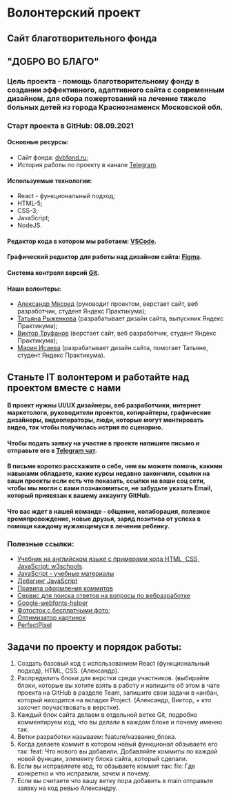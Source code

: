 # Волонтерский проект 
## Сайт благотворительного фонда 
## "ДОБРО ВО БЛАГО"

### Цель проекта - помощь благотворительному фонду в создании эффективного, адаптивного сайта с современным дизайном, для сбора пожертований на лечение тяжело больных детей из города Краснознаменск Московской обл.

### Старт проекта в GitHub: 08.09.2021

#### Основные ресурсы:
* Сайт фонда: [dvbfond.ru](https://dvbfond.ru/);
* История работы по проекту в канале [Telegram](https://t.me/it_volunteer).

#### Используемые технологии: 
* React - функциональный подход;
* HTML-5;
* CSS-3;
* JavaScript;
* NodeJS.

#### Редактор кода в котором мы работаем: [VSCode](https://code.visualstudio.com/download).

#### Графический редактор для работы над дизайном сайта: [Figma](https://www.figma.com/file/I1j4vHUpw6f4ZGzvXWXkzA/NKO?node-id=0%3A1).

#### Система контроля версий [Git](https://git-scm.com/downloads).

#### Наши волонтеры:
* [Александр Мясоед](https://t.me/alex_it_volunteer) (руководит проектом, верстает сайт, веб разработчик, студент Яндекс Практикума);
* [Татьяна Рыженкова](https://t.me/TanyaRyzhenkova) (разрабатывает дизайн сайта, выпускник Яндекс Практикума); 
* [Виктор Труфанов](https://t.me/trufan_off) (верстает сайт, веб разработчик, студент Яндекс Практикума); 
* [Мария Исаева](https://t.me/isaevaMB) (разрабатывает дизайн сайта, помогает Татьяне, студент Яндекс Практикума).

## Станьте IT волонтером и работайте над проектом вместе с нами

#### В проект нужны UI/UX дизайнеры, веб разработчики, интернет маркетологи, руководители проектов, копирайтеры, графические дизайнеры, видеоператоры, люди, которые могут монтировать видео, так чтобы получилась истрия по сценарию.

#### Чтобы подать заявку на участие в проекте напишите письмо и отправьте его в [Telegram чат](https://t.me/alex_it_volunteer).

#### В письме коротко расскажите о себе, чем вы можете помочь, какими навыками обладаете, какие курсы недавно закончили, ссылки на ваши проекты если есть что показать, ссылки на ваши соц сети, чтобы мы могли с вами познакомиться, не забудьте указать Email, который приявязан к вашему аккаунту GitHub.

#### Что вас ждет в нашей команде - общение, колаборация, полезное времяпровождение, новые друзья, заряд позитива от успеха в помощи каждому нужающемуся в лечении ребенку.

### Полезные ссылки:
* [Учебник на английском языке с примерами кода HTML, CSS, JavaScript: w3schools](https://www.w3schools.com/).
* [JavaScript - учебные материалы](https://developer.mozilla.org/ru/docs/Web/JavaScript)
* [Дебагинг JavaScript](https://developer.mozilla.org/ru/docs/Web/JavaScript/Reference/Global_Objects/Error)
* [Правила оформления коммитов](https://praktikum.yandex.ru/learn/web/courses/35d951a1-b62c-4a96-96ac-a8118657fad0/sprints/3753/topics/69f49b9d-7d5c-41f4-8938-e81fee61e549/lessons/4fcc091e-e8f2-4a6e-8cad-de34038b438b/)
* [Сервис для поиска ответов на вопросы по вебразработке](https://stackoverflow.com/)
* [Google-webfonts-helper](https://google-webfonts-helper.herokuapp.com/fonts)
* [Фотосток с бесплатными фото;](https://unsplash.com/)
* [Оптимизатор картинок](https://tinypng.com/)
* [PerfectPixel](https://www.welldonecode.com/perfectpixel/)

## Задачи по проекту и порядок работы:
1. Создать базовый код с использованием React (функциональный подход), HTML, CSS. (Александр).
2. Распределить блоки для верстки среди участников. (выбирайте блоки, которые вы хотите взять в работу и напишите об этом в чате проекта на GitHub в разделе Team, запишите свои задачи в канбан, который находится на вкладке Project. (Александр, Виктор, + кто захочет поучаствовать в верстке).
3. Каждый блок сайта делаем в отдельной ветке Git, подробно комментируем код, что вы делали в каждом блоке и почему именно так.
4. Ветки разработки называем: feature/название_блока.
5. Когда делаете коммит в котором новый функционал обзываете его так: feat: Что нового вы добавили. Добавляйте коммиты по каждой новой функции, элементу блока сайта, который сделали.
6. Если вы исправляете код, то обзываете коммит так: fix: Где конкретно и что исправили, зачем и почему.
7. Если вы считаете что вашу ветку пора добавить в main отправьте заявку на код ревью Александру.





